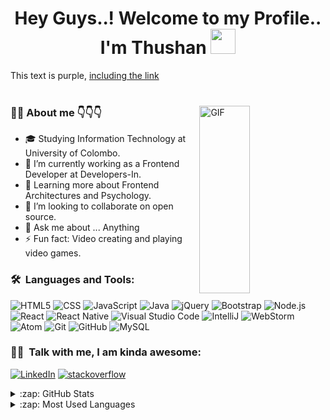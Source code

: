 <h1 align="center">Hey Guys..! Welcome to my Profile.. I'm Thushan <img src="https://www.animatedimages.org/data/media/1645/animated-waving-image-0010.gif" width="40px" /> </h1>
<div class="text-purple">
  This text is purple, <a href="#" class="text-inherit">including the link</a>
</div>
<br/>

<div>
<img width = "40%" align="right" alt="GIF" height="300px" src="https://i.pinimg.com/originals/d0/c6/04/d0c60459431b6ffaecf92fc902ca996d.gif" />
<div align="left">
  <h3>👨‍💼 About me 👇👇👇</h3>
  
- 🎓 Studying Information Technology at University of Colombo.
- 🔭 I’m currently working as a Frontend Developer at Developers-In.
- 🌱 Learning more about Frontend Architectures and Psychology.
- 👯 I’m looking to collaborate on open source.
- 💬 Ask me about ... Anything
- ⚡ Fun fact: Video creating and playing video games.

</div> 
</div>

<h3> 🛠 &nbsp;Languages and Tools:</h3>


  ![HTML5](https://img.shields.io/badge/-HTML5-333333?style=flat&logo=HTML5)
  ![CSS](https://img.shields.io/badge/-CSS-333333?style=flat&logo=CSS3&logoColor=1572B6)
  ![JavaScript](https://img.shields.io/badge/-JavaScript-333333?style=flat&logo=javascript)
  ![Java](https://img.shields.io/badge/-Java-333333?style=flat&logo=Java&logoColor=007396)
  ![jQuery](https://img.shields.io/badge/-JQuery-333333?style=flat&logo=jquery&logoColor=1572B6)
  ![Bootstrap](https://img.shields.io/badge/-Bootstrap-333333?style=flat&logo=bootstrap&logoColor=563D7C)
  ![Node.js](https://img.shields.io/badge/-Node.js-333333?style=flat&logo=node.js)
  ![React](https://img.shields.io/badge/-React-333333?style=flat&logo=react)
  ![React Native](https://img.shields.io/badge/-React%20Native-333333?style=flat&logo=react)
  ![Visual Studio Code](https://img.shields.io/badge/-Visual%20Studio%20Code-333333?style=flat&logo=visual-studio-code&logoColor=007ACC)
  ![IntelliJ](https://img.shields.io/badge/-IntelliJ%20IDEA-333333?style=flat&logo=IntelliJ-IDEA)
  ![WebStorm](https://img.shields.io/badge/-Web%20Storm-333333?style=flat&logo=WebStorm&logoColor=cyan)
  ![Atom](https://img.shields.io/badge/-Atom-333333?style=flat&logo=Atom&logoColor=green)
  ![Git](https://img.shields.io/badge/-Git-333333?style=flat&logo=git)
  ![GitHub](https://img.shields.io/badge/-GitHub-333333?style=flat&logo=github)
  ![MySQL](https://img.shields.io/badge/-MySQL-333333?style=flat&logo=mysql)
  
<h3 margin="0px"> 🤝🏻 &nbsp;Talk with me, I am kinda awesome: </h3>

<p align="left">
<a href="https://www.linkedin.com/in/thushan-wijenayake-8300b51b7"><img alt="LinkedIn" src="https://img.shields.io/badge/LinkedIn-Thushan%20Wijenayake-indigo?style=flat-square&logo=linkedin"></a>
<a href="https://stackoverflow.com/users/14253290/thushan-wijenayake"><img alt="stackoverflow" src="https://img.shields.io/badge/Stack overflow-Thushan%20Wijenayake-orange?style=flat-square&logo=stackoverflow&logoColor=white"></a>
</p>


 <div> 
  
  <details>
  <summary>:zap: GitHub Stats</summary>

  <img align="left" alt="Thushan's GitHub Stats" src="https://github-readme-stats.vercel.app/api?username=Thushan-Wijenayake&show_icons=true&hide_border=true" />

</details>

<details>
  <summary>:zap: Most Used Languages</summary>

<img align="left" alt="Thushan's GitHub Top Languages" src="https://github-readme-stats.vercel.app/api/top-langs/?username=Thushan-Wijenayake" />

</details>
</div>

